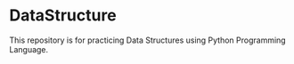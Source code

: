 # DataStructure
This repository is for practicing Data Structures using Python Programming Language.

